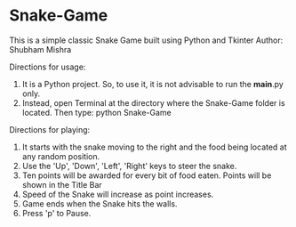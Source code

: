 # Snake-Game
This is a simple classic Snake Game built using Python and Tkinter
Author: Shubham Mishra

Directions for usage:
1. It is a Python project. So, to use it, it is not advisable to run the __main__.py only.
2. Instead, open Terminal at the directory where the Snake-Game folder is located.
   Then type: 
        python Snake-Game 

Directions for playing:
1. It starts with the snake moving to the right and the food being located at any random position.
2. Use the 'Up', 'Down', 'Left', 'Right' keys to steer the snake.
3. Ten points will be awarded for every bit of food eaten. Points will be shown in the Title Bar
4. Speed of the Snake will increase as point increases.
5. Game ends when the Snake hits the walls.
6. Press 'p' to Pause.


